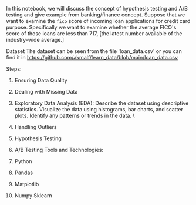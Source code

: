 In this notebook, we will discuss the concept of hypothesis testing and A/B testing and give example from banking/finance concept.
Suppose that we want to examine the `fico` score of incoming loan applications for credit card purpose. Specifically we want to examine whether the average FICO's score of those loans are less than 717, [the latest number available of the industry-wide average.]

Dataset The dataset can be seen from the file 'loan_data.csv' or you can find it in https://github.com/akmalf/learn_data/blob/main/loan_data.csv

Steps:

1. Ensuring Data Quality
2. Dealing with Missing Data
3. Exploratory Data Analysis (EDA): Describe the dataset using descriptive statistics. Visualize the data using histograms, bar charts, and scatter plots. Identify any patterns or trends in the data. \
4. Handling Outliers
5. Hypothesis Testing
6. A/B Testing
Tools and Technologies:

1. Python
2. Pandas
3. Matplotlib
4. Numpy Sklearn

